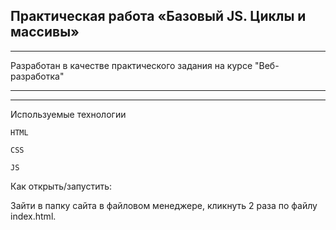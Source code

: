 Практическая работа «Базовый JS. Циклы и массивы»
---
---
Разработан в качестве практического задания на курсе "Веб-разработка"

---
---
Используемые технологии

    HTML

    CSS 

    JS

Как открыть/запустить:

Зайти в папку сайта в файловом менеджере, кликнуть 2 раза по файлу index.html.
